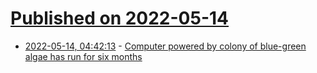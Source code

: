 # [Published on 2022-05-14](index.md)

* [2022-05-14, 04:42:13](https://news.ycombinator.com/item?id=31375145) - [Computer powered by colony of blue-green algae has run for six months](https://www.newscientist.com/article/2319584-computer-powered-by-colony-of-blue-green-algae-has-run-for-six-months/)
